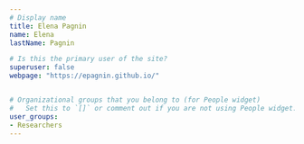 ```yaml
---
# Display name
title: Elena Pagnin
name: Elena
lastName: Pagnin

# Is this the primary user of the site?
superuser: false
webpage: "https://epagnin.github.io/"


# Organizational groups that you belong to (for People widget)
#   Set this to `[]` or comment out if you are not using People widget.
user_groups:
- Researchers
---
```

